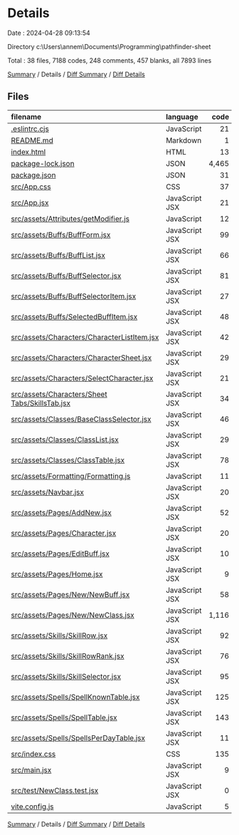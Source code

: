 # Details

Date : 2024-04-28 09:13:54

Directory c:\\Users\\annem\\Documents\\Programming\\pathfinder-sheet

Total : 38 files,  7188 codes, 248 comments, 457 blanks, all 7893 lines

[Summary](results.md) / Details / [Diff Summary](diff.md) / [Diff Details](diff-details.md)

## Files
| filename | language | code | comment | blank | total |
| :--- | :--- | ---: | ---: | ---: | ---: |
| [.eslintrc.cjs](/.eslintrc.cjs) | JavaScript | 21 | 0 | 1 | 22 |
| [README.md](/README.md) | Markdown | 1 | 0 | 0 | 1 |
| [index.html](/index.html) | HTML | 13 | 0 | 1 | 14 |
| [package-lock.json](/package-lock.json) | JSON | 4,465 | 0 | 1 | 4,466 |
| [package.json](/package.json) | JSON | 31 | 0 | 1 | 32 |
| [src/App.css](/src/App.css) | CSS | 37 | 0 | 6 | 43 |
| [src/App.jsx](/src/App.jsx) | JavaScript JSX | 21 | 1 | 4 | 26 |
| [src/assets/Attributes/getModifier.js](/src/assets/Attributes/getModifier.js) | JavaScript | 12 | 3 | 0 | 15 |
| [src/assets/Buffs/BuffForm.jsx](/src/assets/Buffs/BuffForm.jsx) | JavaScript JSX | 99 | 14 | 19 | 132 |
| [src/assets/Buffs/BuffList.jsx](/src/assets/Buffs/BuffList.jsx) | JavaScript JSX | 66 | 8 | 8 | 82 |
| [src/assets/Buffs/BuffSelector.jsx](/src/assets/Buffs/BuffSelector.jsx) | JavaScript JSX | 81 | 7 | 11 | 99 |
| [src/assets/Buffs/BuffSelectorItem.jsx](/src/assets/Buffs/BuffSelectorItem.jsx) | JavaScript JSX | 27 | 0 | 6 | 33 |
| [src/assets/Buffs/SelectedBuffItem.jsx](/src/assets/Buffs/SelectedBuffItem.jsx) | JavaScript JSX | 48 | 1 | 14 | 63 |
| [src/assets/Characters/CharacterListItem.jsx](/src/assets/Characters/CharacterListItem.jsx) | JavaScript JSX | 42 | 3 | 5 | 50 |
| [src/assets/Characters/CharacterSheet.jsx](/src/assets/Characters/CharacterSheet.jsx) | JavaScript JSX | 29 | 1 | 3 | 33 |
| [src/assets/Characters/SelectCharacter.jsx](/src/assets/Characters/SelectCharacter.jsx) | JavaScript JSX | 21 | 0 | 5 | 26 |
| [src/assets/Characters/Sheet Tabs/SkillsTab.jsx](/src/assets/Characters/Sheet%20Tabs/SkillsTab.jsx) | JavaScript JSX | 34 | 2 | 5 | 41 |
| [src/assets/Classes/BaseClassSelector.jsx](/src/assets/Classes/BaseClassSelector.jsx) | JavaScript JSX | 46 | 7 | 10 | 63 |
| [src/assets/Classes/ClassList.jsx](/src/assets/Classes/ClassList.jsx) | JavaScript JSX | 29 | 1 | 4 | 34 |
| [src/assets/Classes/ClassTable.jsx](/src/assets/Classes/ClassTable.jsx) | JavaScript JSX | 78 | 9 | 18 | 105 |
| [src/assets/Formatting/Formatting.js](/src/assets/Formatting/Formatting.js) | JavaScript | 11 | 2 | 1 | 14 |
| [src/assets/Navbar.jsx](/src/assets/Navbar.jsx) | JavaScript JSX | 20 | 0 | 1 | 21 |
| [src/assets/Pages/AddNew.jsx](/src/assets/Pages/AddNew.jsx) | JavaScript JSX | 52 | 1 | 8 | 61 |
| [src/assets/Pages/Character.jsx](/src/assets/Pages/Character.jsx) | JavaScript JSX | 20 | 0 | 3 | 23 |
| [src/assets/Pages/EditBuff.jsx](/src/assets/Pages/EditBuff.jsx) | JavaScript JSX | 10 | 0 | 1 | 11 |
| [src/assets/Pages/Home.jsx](/src/assets/Pages/Home.jsx) | JavaScript JSX | 9 | 0 | 1 | 10 |
| [src/assets/Pages/New/NewBuff.jsx](/src/assets/Pages/New/NewBuff.jsx) | JavaScript JSX | 58 | 2 | 11 | 71 |
| [src/assets/Pages/New/NewClass.jsx](/src/assets/Pages/New/NewClass.jsx) | JavaScript JSX | 1,116 | 107 | 167 | 1,390 |
| [src/assets/Skills/SkillRow.jsx](/src/assets/Skills/SkillRow.jsx) | JavaScript JSX | 92 | 11 | 15 | 118 |
| [src/assets/Skills/SkillRowRank.jsx](/src/assets/Skills/SkillRowRank.jsx) | JavaScript JSX | 76 | 10 | 12 | 98 |
| [src/assets/Skills/SkillSelector.jsx](/src/assets/Skills/SkillSelector.jsx) | JavaScript JSX | 95 | 15 | 19 | 129 |
| [src/assets/Spells/SpellKnownTable.jsx](/src/assets/Spells/SpellKnownTable.jsx) | JavaScript JSX | 125 | 11 | 23 | 159 |
| [src/assets/Spells/SpellTable.jsx](/src/assets/Spells/SpellTable.jsx) | JavaScript JSX | 143 | 29 | 39 | 211 |
| [src/assets/Spells/SpellsPerDayTable.jsx](/src/assets/Spells/SpellsPerDayTable.jsx) | JavaScript JSX | 11 | 1 | 2 | 14 |
| [src/index.css](/src/index.css) | CSS | 135 | 1 | 27 | 163 |
| [src/main.jsx](/src/main.jsx) | JavaScript JSX | 9 | 0 | 2 | 11 |
| [src/test/NewClass.test.jsx](/src/test/NewClass.test.jsx) | JavaScript JSX | 0 | 0 | 1 | 1 |
| [vite.config.js](/vite.config.js) | JavaScript | 5 | 1 | 2 | 8 |

[Summary](results.md) / Details / [Diff Summary](diff.md) / [Diff Details](diff-details.md)